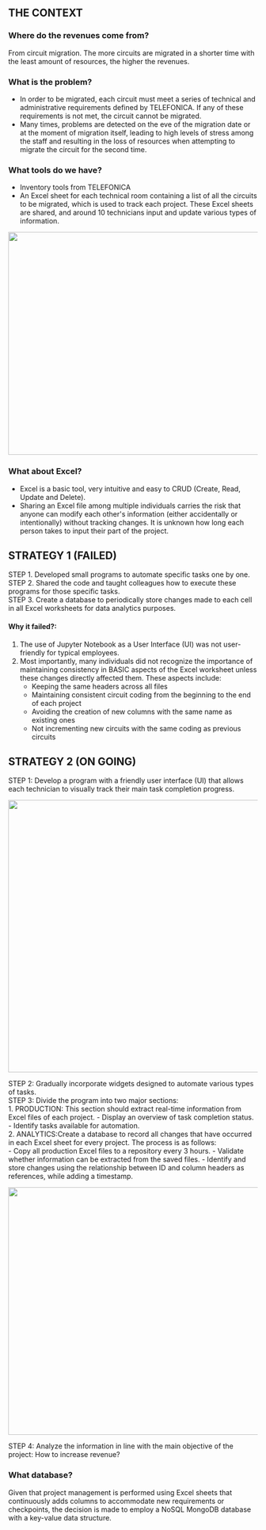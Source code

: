 ## THE CONTEXT

### Where do the revenues come from?
From circuit migration. The more circuits are migrated in a shorter time with the least amount of resources, the higher the revenues.

### What is the problem?
- In order to be migrated, each circuit must meet a series of technical and administrative requirements defined by TELEFONICA. If any of these requirements is not met, the circuit cannot be migrated.
- Many times, problems are detected on the eve of the migration date or at the moment of migration itself, leading to high levels of stress among the staff and resulting in the loss of resources when attempting to migrate the circuit for the second time.

### What tools do we have?
- Inventory tools from TELEFONICA
- An Excel sheet for each technical room containing a list of all the circuits to be migrated, which is used to track each project. These Excel sheets are shared, and around 10 technicians input and update various types of information.
<p align="center">
  <img src="https://github.com/akimwong/5_FaroCGM/blob/main/01_worksheets.PNG" width="1000" height="450">
</p>

### What about Excel?
- Excel is a basic tool, very intuitive and easy to CRUD (Create, Read, Update and Delete).
- Sharing an Excel file among multiple individuals carries the risk that anyone can modify each other's information (either accidentally or intentionally) without tracking changes. It is unknown how long each person takes to input their part of the project.

## STRATEGY 1 (FAILED)

STEP 1. Developed small programs to automate specific tasks one by one. <br/>
STEP 2. Shared the code and taught colleagues how to execute these programs for those specific tasks. <br/>
STEP 3. Create a database to periodically store changes made to each cell in all Excel worksheets for data analytics purposes.

#### Why it failed?:

1. The use of Jupyter Notebook as a User Interface (UI) was not user-friendly for typical employees.
2. Most importantly, many individuals did not recognize the importance of maintaining consistency in BASIC aspects of the Excel worksheet unless these changes directly affected them. These aspects include:
   - Keeping the same headers across all files
   - Maintaining consistent circuit coding from the beginning to the end of each project
   - Avoiding the creation of new columns with the same name as existing ones
   - Not incrementing new circuits with the same coding as previous circuits

## STRATEGY 2 (ON GOING)

STEP 1: Develop a program with a friendly user interface (UI) that allows each technician to visually track their main task completion progress.<br/>
<p align="center">
  <img src="https://github.com/akimwong/5_FaroCGM/blob/main/02_UI_InitialVersion.png" width="1000" height="550">
</p>
STEP 2: Gradually incorporate widgets designed to automate various types of tasks. <br/>
STEP 3: Divide the program into two major sections: <br/>
1. PRODUCTION: This section should extract real-time information from Excel files of each project.
- Display an overview of task completion status.
- Identify tasks available for automation. <br/>
2. ANALYTICS:Create a database to record all changes that have occurred in each Excel sheet for every project. The process is as follows: <br/>
- Copy all production Excel files to a repository every 3 hours.
- Validate whether information can be extracted from the saved files.
- Identify and store changes using the relationship between ID and column headers as references, while adding a timestamp.
<p align="center">
  <img src="https://github.com/akimwong/5_FaroCGM/blob/main/03_Architecture.PNG" width="1000" height="500">
</p>
STEP 4: Analyze the information in line with the main objective of the project: How to increase revenue?

### What database?

Given that project management is performed using Excel sheets that continuously adds columns to accommodate new requirements or checkpoints, the decision is made to employ a NoSQL MongoDB database with a key-value data structure.
